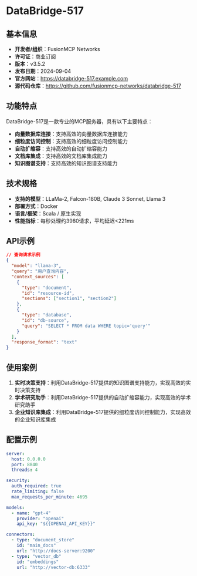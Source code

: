 # DataBridge-517

## 基本信息

- **开发者/组织**：FusionMCP Networks
- **许可证**：商业订阅
- **版本**：v3.5.2
- **发布日期**：2024-09-04
- **官方网站**：https://databridge-517.example.com
- **源代码仓库**：https://github.com/fusionmcp-networks/databridge-517

## 功能特点

DataBridge-517是一款专业的MCP服务器，具有以下主要特点：

- **向量数据库连接**：支持高效的向量数据库连接能力
- **细粒度访问控制**：支持高效的细粒度访问控制能力
- **自动扩缩容**：支持高效的自动扩缩容能力
- **文档库集成**：支持高效的文档库集成能力
- **知识图谱支持**：支持高效的知识图谱支持能力


## 技术规格

- **支持的模型**：LLaMa-2, Falcon-180B, Claude 3 Sonnet, Llama 3
- **部署方式**：Docker
- **语言/框架**：Scala / 原生实现
- **性能指标**：每秒处理约3980请求，平均延迟<221ms

## API示例

```json
// 查询请求示例
{
  "model": "llama-3",
  "query": "用户查询内容",
  "context_sources": [
    {
      "type": "document",
      "id": "resource-id",
      "sections": ["section1", "section2"]
    },
    {
      "type": "database",
      "id": "db-source",
      "query": "SELECT * FROM data WHERE topic='query'"
    }
  ],
  "response_format": "text"
}
```

## 使用案例

1. **实时决策支持**：利用DataBridge-517提供的知识图谱支持能力，实现高效的实时决策支持
2. **学术研究助手**：利用DataBridge-517提供的自动扩缩容能力，实现高效的学术研究助手
3. **企业知识库集成**：利用DataBridge-517提供的细粒度访问控制能力，实现高效的企业知识库集成


## 配置示例

```yaml
server:
  host: 0.0.0.0
  port: 8840
  threads: 4

security:
  auth_required: true
  rate_limiting: false
  max_requests_per_minute: 4695

models:
  - name: "gpt-4"
    provider: "openai"
    api_key: "${{OPENAI_API_KEY}}"

connectors:
  - type: "document_store"
    id: "main_docs"
    url: "http://docs-server:9200"
  - type: "vector_db"
    id: "embeddings"
    url: "http://vector-db:6333"
```